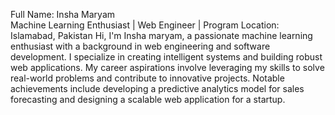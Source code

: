 Full Name: Insha Maryam                  
               Machine Learning Enthusiast | Web Engineer | Program
  Location: Islamabad, Pakistan
Hi, I'm Insha maryam, a passionate machine learning enthusiast with a background in web engineering and software development. I specialize in creating intelligent systems and building robust web applications. My career aspirations involve leveraging my skills to solve real-world problems and contribute to innovative projects. Notable achievements include developing a predictive analytics model for sales forecasting and designing a scalable web application for a startup.
